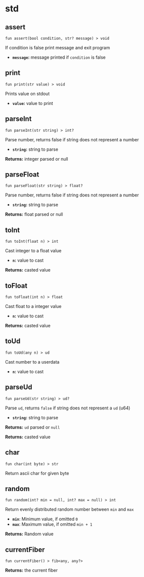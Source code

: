 # std

## assert
```buzz
fun assert(bool condition, str? message) > void 
```
If condition is false print message and exit program
- **`message`:** message printed if `condition` is false

## print
```buzz
fun print(str value) > void 
```
Prints value on stdout
- **`value`:** value to print

## parseInt
```buzz
fun parseInt(str string) > int? 
```
Parse number, returns false if string does not represent a number
- **`string`:** string to parse

**Returns:** integer parsed or null
## parseFloat
```buzz
fun parseFloat(str string) > float? 
```
Parse number, returns false if string does not represent a number
- **`string`:** string to parse

**Returns:** float parsed or null
## toInt
```buzz
fun toInt(float n) > int 
```
Cast integer to a float value
- **`n`:** value to cast

**Returns:** casted value
## toFloat
```buzz
fun toFloat(int n) > float 
```
Cast float to a integer value
- **`n`:** value to cast

**Returns:** casted value

## toUd
```buzz
fun toUd(any n) > ud
```
Cast number to a userdata
- **`n`:** value to cast

## parseUd
```buzz
fun parseUd(str string) > ud?
```
Parse `ud`, returns `false` if string does not represent a `ud` (u64)
- **`string`:** string to parse

**Returns:** `ud` parsed or `null`

**Returns:** casted value
## char
```buzz
fun char(int byte) > str 
```
Return ascii char for given byte

## random
```buzz
fun random(int? min = null, int? max = null) > int
```
Return evenly distributed random number between `min` and `max`
- **`min`**: Minimum value, if omitted `0`
- **`max`**: Maximum value, if omitted `min + 1`

**Returns:** Random value

## currentFiber
```buzz
fun currentFiber() > fib<any, any?>
```
**Returns:** the current fiber
